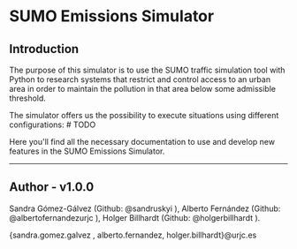 # SUMO Emissions Simulator 

## Introduction

The purpose of this simulator is to use the SUMO traffic simulation tool with Python to research systems that restrict and control access to an urban area in order to maintain the pollution in that area below some admissible threshold.

The simulator offers us the possibility to execute situations using different configurations: # TODO

Here you'll find all the necessary documentation to use and develop new features in the SUMO Emissions Simulator. 

------------------------------
## Author - v1.0.0
Sandra Gómez-Gálvez (Github: @sandruskyi ), Alberto Fernández (Github: @albertofernandezurjc ), Holger Billhardt (Github: @holgerbillhardt ).

{sandra.gomez.galvez , alberto.fernandez, holger.billhardt}@urjc.es
